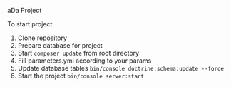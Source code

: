 aDa Project

To start project:

1. Clone repository
2. Prepare database for project 
3. Start `composer update` from root directory
4. Fill parameters.yml according to your params
5. Update database tables `bin/console doctrine:schema:update --force`
6. Start the project `bin/console server:start`


